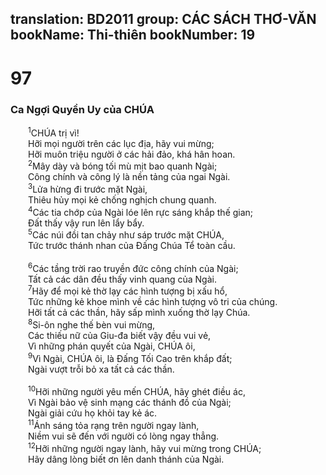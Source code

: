 translation: BD2011
group: CÁC SÁCH THƠ-VĂN
bookName: Thi-thiên 
bookNumber: 19
-------

<div class="title"><h1>97</h1><h3>Ca Ngợi Quyền Uy của CHÚA</h3></div>
<span class="verse thi_97_1">  <sup>1</sup>CHÚA trị vì!<br/>  Hỡi mọi người trên các lục địa, hãy vui mừng;<br/>  Hỡi muôn triệu người ở các hải đảo, khá hân hoan.<br/></span>
<span class="verse thi_97_2">  <sup>2</sup>Mây dày và bóng tối mù mịt bao quanh Ngài;<br/>  Công chính và công lý là nền tảng của ngai Ngài.<br/></span>
<span class="verse thi_97_3">  <sup>3</sup>Lửa hừng đi trước mặt Ngài,<br/>  Thiêu hủy mọi kẻ chống nghịch chung quanh.<br/></span>
<span class="verse thi_97_4">  <sup>4</sup>Các tia chớp của Ngài lóe lên rực sáng khắp thế gian;<br/>  Ðất thấy vậy run lên lẩy bẩy.<br/></span>
<span class="verse thi_97_5">  <sup>5</sup>Các núi đồi tan chảy như sáp trước mặt CHÚA,<br/>  Tức trước thánh nhan của Ðấng Chúa Tể toàn cầu.<br/><br/></span>
<span class="verse thi_97_6">  <sup>6</sup>Các tầng trời rao truyền đức công chính của Ngài;<br/>  Tất cả các dân đều thấy vinh quang của Ngài.<br/></span>
<span class="verse thi_97_7">  <sup>7</sup>Hãy để mọi kẻ thờ lạy các hình tượng bị xấu hổ,<br/>  Tức những kẻ khoe mình về các hình tượng vô tri của chúng.<br/>  Hỡi tất cả các thần, hãy sấp mình xuống thờ lạy Chúa.<br/></span>
<span class="verse thi_97_8">  <sup>8</sup>Si-ôn nghe thế bèn vui mừng,<br/>  Các thiếu nữ của Giu-đa biết vậy đều vui vẻ,<br/>  Vì những phán quyết của Ngài, CHÚA ôi,<br/></span>
<span class="verse thi_97_9">  <sup>9</sup>Vì Ngài, CHÚA ôi, là Ðấng Tối Cao trên khắp đất;<br/>  Ngài vượt trỗi bỏ xa tất cả các thần.<br/><br/></span>
<span class="verse thi_97_10">  <sup>10</sup>Hỡi những người yêu mến CHÚA, hãy ghét điều ác,<br/>  Vì Ngài bảo vệ sinh mạng các thánh đồ của Ngài;<br/>  Ngài giải cứu họ khỏi tay kẻ ác.<br/></span>
<span class="verse thi_97_11">  <sup>11</sup>Ánh sáng tỏa rạng trên người ngay lành,<br/>  Niềm vui sẽ đến với người có lòng ngay thẳng.<br/></span>
<span class="verse thi_97_12">  <sup>12</sup>Hỡi những người ngay lành, hãy vui mừng trong CHÚA;<br/>  Hãy dâng lòng biết ơn lên danh thánh của Ngài.<br/></span>
